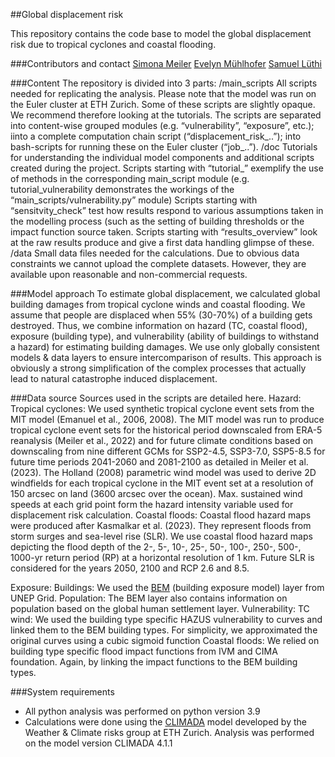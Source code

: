 ##Global displacement risk

This repository contains the code base to model the global displacement risk due to tropical cyclones and coastal flooding.

###Contributors and contact
[Simona Meiler](mailto:simona.meiler@usys.ethz.ch)
[Evelyn Mühlhofer](mailto:evelyn.muehlhofer@usys.ethz.ch)
[Samuel Lüthi](mailto:samuel.luethi@usys.ethz.ch)



###Content
The repository is divided into 3 parts:
/main_scripts
All scripts needed for replicating the analysis. Please note that the model was run on the Euler cluster at ETH Zurich. Some of these scripts are slightly opaque. We recommend therefore looking at the tutorials.
The scripts are separated into content-wise grouped modules (e.g. “vulnerability”, “exposure”, etc.); iinto a complete computation chain script (“displacement_risk_..”); into bash-scripts for running these on the Euler cluster (“job_..”).
/doc
Tutorials for understanding the individual model components and additional scripts created during the project. 
Scripts starting with “tutorial_” exemplify the use of methods in the corresponding main_script module (e.g. tutorial_vulnerability demonstrates the workings of the “main_scripts/vulnerability.py” module) 
Scripts starting with “sensitvity_check” test how results respond to various assumptions taken in the modelling process (such as the setting of building thresholds or the impact function source taken.
Scripts starting with “results_overview” look at the raw results produce and give a first data handling glimpse of these.
/data
Small data files needed for the calculations. Due to obvious data constraints we cannot upload the complete datasets. However, they are available upon reasonable and non-commercial requests.

###Model approach
To estimate global displacement, we calculated global building damages from tropical cyclone winds and coastal flooding. We assume that people are displaced when 55% (30-70%) of a building gets destroyed.
Thus, we combine information on hazard (TC, coastal flood), exposure (building type), and vulnerability (ability of buildings to withstand a hazard) for estimating building damages.
We use only globally consistent models & data layers to ensure intercomparison of results.
This approach is obviously a strong simplification of the complex processes that actually lead to natural catastrophe induced displacement.

###Data source
Sources used in the scripts are detailed here.
Hazard:
Tropical cyclones: 
We used synthetic tropical cyclone event sets from the MIT model (Emanuel et al., 2006, 2008). The MIT model was run to produce tropical cyclone event sets for the historical period downscaled from ERA-5 reanalysis (Meiler et al., 2022) and for future climate conditions based on downscaling from nine different GCMs for SSP2-4.5, SSP3-7.0, SSP5-8.5 for future time periods 2041-2060 and 2081-2100 as detailed in Meiler et al. (2023). 
The Holland (2008) parametric wind model was used to derive 2D windfields for each tropical cyclone in the MIT event set at a resolution of 150 arcsec on land (3600 arcsec over the ocean). Max. sustained wind speeds at each grid point form the hazard intensity variable used for displacement risk calculation.
Coastal floods:
Coastal flood hazard maps were produced after Kasmalkar et al. (2023). They represent floods from storm surges and sea-level rise (SLR). We use coastal flood hazard maps depicting the flood depth of the 2-, 5-, 10-, 25-, 50-, 100-, 250-, 500-, 1000-yr return period (RP) at a horizontal resolution of 1 km. Future SLR is considered for the years 2050, 2100 and RCP 2.6 and 8.5.

Exposure: 
Buildings: We used the [BEM](https://giri.unepgrid.ch/sites/default/files/2023-09/GIRI_BEM_report_UNIGE.pdf) (building exposure model) layer from UNEP Grid.
Population: The BEM layer also contains information on population based on the global human settlement layer.
Vulnerability: 
TC wind: We used the building type specific HAZUS vulnerability to curves and linked them to the BEM building types. For simplicity, we approximated the original curves using a cubic sigmoid function
Coastal floods: We relied on building type specific flood impact functions from IVM and CIMA foundation. Again, by linking the impact functions to the BEM building types.

###System requirements

- All python analysis was performed on python version 3.9
- Calculations were done using the  [CLIMADA](https://github.com/CLIMADA-project/climada_python) model developed by the Weather & Climate risks group at ETH Zurich. Analysis was performed on the model version CLIMADA 4.1.1

